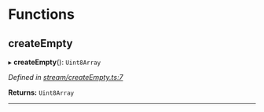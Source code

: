 

# Functions

<a id="createempty"></a>

##  createEmpty

▸ **createEmpty**(): `Uint8Array`

*Defined in [stream/createEmpty.ts:7](https://github.com/polkadot-js/common/blob/294c255/packages/trie-codec/src/stream/createEmpty.ts#L7)*

**Returns:** `Uint8Array`

___


